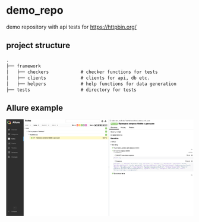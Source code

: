 # demo_repo
demo repository with api tests for https://httpbin.org/

## project structure
    .
    ├── framework
    │   ├── checkers            # checker functions for tests
    │   ├── clients             # clients for api, db etc.
    │   ├── helpers             # help functions for data generation
    ├── tests                   # directory for tests

## Allure example
![Alt text](/allure.png?raw=true "Allure")
